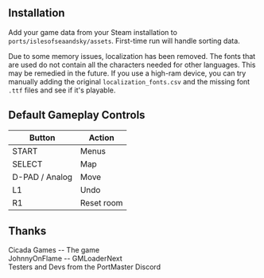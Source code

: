 ## Installation
Add your game data from your Steam installation to `ports/islesofseaandsky/assets`. First-time run will handle sorting data.

Due to some memory issues, localization has been removed. The fonts that are used do not contain all the characters needed for other languages. This may be remedied in the future. If you use a high-ram device, you can try manually 
adding the original `localization_fonts.csv` and the missing font `.ttf` files and see if it's playable.

## Default Gameplay Controls
| Button | Action |
|--|--|
|START|Menus|
|SELECT|Map|
|D-PAD / Analog|Move|
|L1|Undo|
|R1|Reset room|

## Thanks
Cicada Games -- The game  
JohnnyOnFlame -- GMLoaderNext  
Testers and Devs from the PortMaster Discord  